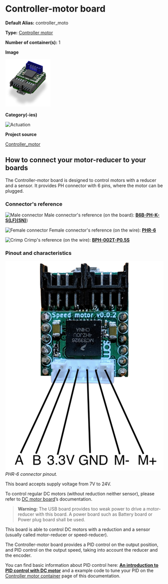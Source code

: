 # Controller-motor board
<div class="cust_sheet" markdown="1">
<p class="cust_sheet-title" markdown="1"><strong>Default Alias:</strong> controller_moto</p>
<p class="cust_sheet-title" markdown="1"><strong>Type:</strong> <a href="../../high/containers_list/controller-motor.md">Controller motor</a></p>
<p class="cust_sheet-title" markdown="1"><strong>Number of container(s):</strong> 1</p>
<p class="cust_sheet-title" markdown="1"><strong>Image</strong></p>
<p class="cust_indent" markdown="1"><img height="150" src="../../../_assets/img/controller-motor-container.png"></p>
<p class="cust_sheet-title" markdown="1"><strong>Category(-ies)</strong></p>
<p class="cust_indent" markdown="1">
<img height="50" src="../../../_assets/img/sticker-actuation.png" title="Actuation">
</p>
<p class="cust_sheet-title" markdown="1"><strong>Project source </strong></p>
<a class="github-button" data-size="large" aria-label="Star Luos-io/Luos on GitHub" href="https://github.com/Luos-io/Examples/tree/master/Projects/Controller_motor" target="_blank">Controller_motor</a>
</div>

## How to connect your motor-reducer to your boards

The Controller-motor board is designed to control motors with a reducer and a sensor. It provides PH connector with 6 pins, where the motor can be plugged.

### Connector's reference

![Male connector](../../../_assets/img/ctrl_mot_male_connector.png) Male connector's reference (on the board): <a href="https://octopart.com/b6b-ph-k-s%28lf%29%28sn%29-jst-248872" target="_blank">**B6B-PH-K-S(LF)(SN)**</a>)

![Female connector](../../../_assets/img/ctrl_mot_female_connector.png) Female connector's reference (on the wire): <a href="https://octopart.com/phr-6-jst-279165" target="_blank">**PHR-6**</a>

![Crimp](../../../_assets/img/ctrl_mot_crimp.png) Crimp's reference (on the wire): <a href="https://octopart.com/bph-002t-p0.5s-jst-8407485" target="_blank">**BPH-002T-P0.5S**</a>

### Pinout and characteristics

![Pinout](../../../_assets/img/controller_motor_pinout.png)<br />*PHR-6 connector pinout.*


This board accepts supply voltage from 7V to 24V.

To control regular DC motors (without reduction neither sensor), please refer to [DC motor board](./dc-motor.md)’s documentation.

> **Warning:** The USB board provides too weak power to drive a motor-reducer with this board. A power board such as Battery board or Power plug board shall be used.

This board is able to control DC motors with a reduction and a sensor (usually called motor-reducer or speed-reducer).

The Controller-motor board provides a PID control on the output position, and PID control on the output speed, taking into account the reducer and the encoder.

You can find basic information about PID control here: <a href="https://medium.com/luosrobotics/an-introduction-to-pid-control-with-dc-motor-1fa3b26ec661" target="_blank">**An introduction to PID control with DC motor**</a> and a example code to tune your PID on the [Controller motor container](../../high/containers_list/controller-motor.md) page of this documentation.


